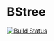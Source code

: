 # BStree
[![Build Status](https://travis-ci.org/BroNaz/BStree.svg?branch=master)](https://travis-ci.org/BroNaz/BStree)
